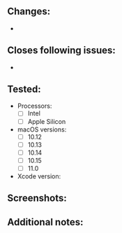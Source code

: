 <!--
Thanks for sending a pull request! Please make sure you click the link above to view the contribution guidelines, then fill out the blanks below.

Please use one of these hashtags for your PR title:
- #added - Used for new features and things that have been added into the project
- #fixed - Used for bugfixes
- #changed - Used for PRs changing current or existing features
- #removed - Used for PRs removing existing features
- #infra - Used for PRs that are (usually) not product work
-->

## Changes:
-

## Closes following issues:
-

## Tested:
- Processors:
  - [ ] Intel
  - [ ] Apple Silicon
- macOS versions:
  - [ ] 10.12
  - [ ] 10.13
  - [ ] 10.14
  - [ ] 10.15
  - [ ] 11.0
- Xcode version:

## Screenshots:


## Additional notes:
